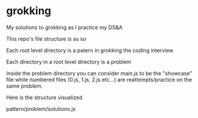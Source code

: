 # grokking
My solutions to grokking as I practice my DS&amp;A

This repo's file structure is as so

Each root level directory is a patern in grokking the coding interview

Each directory in a root level directory is a problem

Inside the problem directory you can consider main.js to be the "showcase" file while numbered files (0.js, 1.js, 2.js etc...) are reattempts/practice on the same problem.

Here is the structure visualized

pattern/problem/solutions.js

